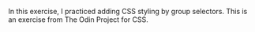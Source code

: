In this exercise, I practiced adding CSS styling by group selectors. This is an exercise from The Odin Project for CSS.